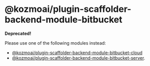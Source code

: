 # @kozmoai/plugin-scaffolder-backend-module-bitbucket

**Deprecated!**

Please use one of the following modules instead:

- [@kozmoai/plugin-scaffolder-backend-module-bitbucket-cloud](https://www.npmjs.com/package/@kozmoai/plugin-scaffolder-backend-module-bitbucket-cloud)
- [@kozmoai/plugin-scaffolder-backend-module-bitbucket-server](https://www.npmjs.com/package/@kozmoai/plugin-scaffolder-backend-module-bitbucket-server).
